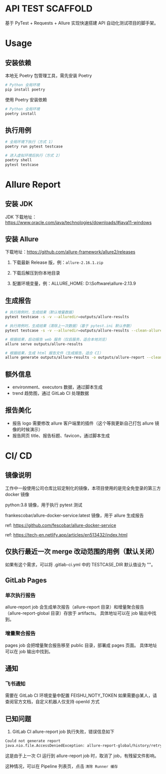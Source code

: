 # API TEST SCAFFOLD

基于 PyTest + Requests + Allure 实现快速搭建 API 自动化测试项目的脚手架。

# Usage
## 安装依赖
本地无 Poetry 包管理工具，需先安装 Poetry
```bash
# Python 全局环境
pip install poetry
```

使用 Poetry 安装依赖
```bash
# Python 全局环境
poetry install
```

## 执行用例
```bash
# 全局环境下执行（方式 1）
poetry run pytest testcase

# 进入虚拟环境后执行（方式 2）
poetry shell
pytest testcase
```

# Allure Report
## 安装 JDK
JDK 下载地址：https://www.oracle.com/java/technologies/downloads/#java11-windows


## 安装 Allure
下载地址：https://github.com/allure-framework/allure2/releases
1. 下载最新 Release 版，例：`allure-2.16.1.zip`

2. 下载后解压到你本地目录

3. 配置环境变量，例：ALLURE_HOME: D:\Software\allure-2.13.9

## 生成报告
```bash
# 执行用例时，生成结果（默认增量数据）
pytest testcase -s -v --alluredir=outputs/allure-results

# 执行用例时，生成结果（清除上一次数据）（基于 pytest.ini 默认参数）
pytest testcase -s -v --alluredir=outputs/allure-results --clean-alluredir
```
```bash
# 根据结果，启动报告 web 服务（仅启服务，适合本地浏览）
allure serve outputs/allure-results
```

```bash
# 根据结果，生成 html 报告文件（生成报告，适合 CI）
allure generate outputs/allure-results -o outputs/allure-report --clean
```

## 额外信息
- environment、executors 数据，通过脚本生成
- trend 趋势图，通过 GitLab CI 处理数据

## 报告美化
- 报告 logo 需要修改 allure 客户端里的插件（这个等我更新自己打包 allure 镜像的时候演示）
- 报告网页 title、报告标题、favicon，通过脚本生成

# CI/ CD
## 镜像说明
工作中一般使用公司仓库比较定制化的镜像，本项目使用的是完全免登录的第三方 docker 镜像

python:3.8 镜像，用于执行 pytest 测试

frankescobar/allure-docker-service:latest 镜像，用于 allure 生成报告

ref: https://github.com/fescobar/allure-docker-service

ref: https://tech-en.netlify.app/articles/en513432/index.html

## 仅执行最近一次 merge 改动范围的用例（默认关闭）
如果有这个需求，可以将 .gitlab-ci.yml 中的 TESTCASE_DIR 默认值设为 ""。


## GitLab Pages
### 单次执行报告
allure-report job 会生成单次报告（allure-report 目录）和增量聚合报告（allure-report-global 目录）存放于 artifacts。
具体地址可以在 job 输出中找到。

### 增量聚合报告
pages job 会把增量聚合报告移至 public 目录，部署成 pages 页面。
具体地址可以在 job 输出中找到。


## 通知
### 飞书通知
需要在 GitLab CI 环境变量中配置 FEISHU_NOTY_TOKEN
如果需要@某人，请查阅官方文档，自定义机器人仅支持 openId 方式

## 已知问题
1. GitLab CI allure-report job 执行失败，错误信息如下
```bash
Could not generate report
java.nio.file.AccessDeniedException: allure-report-global/history/retry-trend.json
```
这是由于上一次 CI 运行到 allure-report job 时，取消了 job，有残留文件影响。

这种情况，可以在 Pipeline 列表页，点击 `清除 Runner 缓存` 